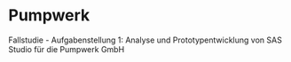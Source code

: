 # Pumpwerk
Fallstudie - Aufgabenstellung 1: Analyse und Prototypentwicklung von SAS Studio für die Pumpwerk GmbH
